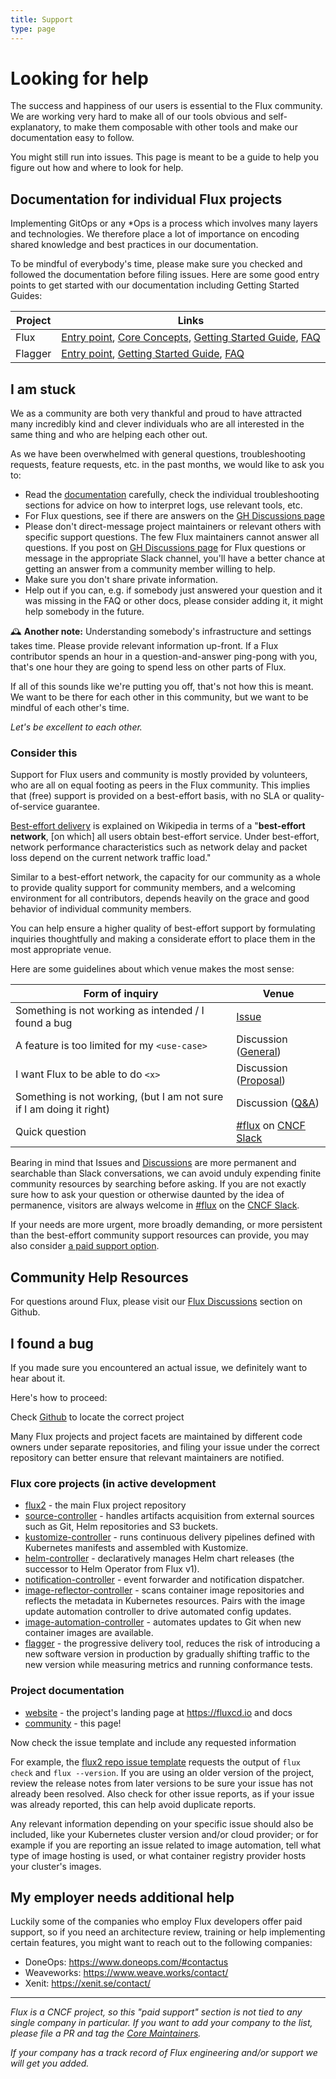 ```yaml
---
title: Support
type: page
---
```


# Looking for help

The success and happiness of our users is essential to the Flux community. We are working very hard to make all of our tools obvious and self-explanatory, to make them composable with other tools and make our documentation easy to follow.

You might still run into issues. This page is meant to be a guide to help you figure out how and where to look for help.

## Documentation for individual Flux projects

Implementing GitOps or any \*Ops is a process which involves many layers and technologies. We therefore place a lot of importance on encoding shared knowledge and best practices in our documentation.

To be mindful of everybody's time, please make sure you checked and followed the documentation before filing issues.
Here are some good entry points to get started with our documentation including Getting Started Guides:

Project   | Links
--------- | ----------------------------------------
Flux | [Entry point](https://fluxcd.io/flux/), [Core Concepts](https://fluxcd.io/flux/concepts/), [Getting Started Guide](https://fluxcd.io/flux/get-started/), [FAQ](https://fluxcd.io/flux/faq/)
Flagger | [Entry point](https://docs.flagger.app/), [Getting Started Guide](https://docs.flagger.app/install/flagger-install-on-kubernetes), [FAQ](https://docs.flagger.app/faq)

## I am stuck

We as a community are both very thankful and proud to have attracted many incredibly kind and clever individuals who are all interested in the same thing and who are helping each other out.

As we have been overwhelmed with general questions, troubleshooting requests, feature requests, etc. in the past months, we would like to ask you to:

- Read the [documentation](/flux/get-started/) carefully, check the individual troubleshooting sections for advice on how to interpret logs, use relevant tools, etc.
- For Flux questions, see if there are answers on the [GH Discussions page](https://github.com/fluxcd/flux2/discussions)
- Please don't direct-message project maintainers or relevant others with specific support questions. The few Flux maintainers cannot answer all questions. If you post on [GH Discussions page](https://github.com/fluxcd/flux2/discussions) for Flux questions or message in the appropriate Slack channel, you'll have a better chance at getting an answer from a community member willing to help.
- Make sure you don't share private information.
- Help out if you can, e.g. if somebody just answered your question and it was missing in the FAQ or other docs, please consider adding it, it might help somebody in the future.

🕰 **Another note:** Understanding somebody's infrastructure and settings takes time. Please provide relevant information up-front. If a Flux contributor spends an hour in a question-and-answer ping-pong with you, that's one hour they are going to spend less on other parts of Flux.

If all of this sounds like we're putting you off, that's not how this is meant. We want to be there for each other in this community, but we want to be mindful of each other's time.

*Let's be excellent to each other.*

### Consider this

Support for Flux users and community is mostly provided by volunteers, who are all on equal footing as peers in the Flux community. This implies that (free) support is provided on a best-effort basis, with no SLA or quality-of-service guarantee.

[Best-effort delivery](https://en.wikipedia.org/wiki/Best-effort_delivery) is explained on Wikipedia in terms of a "**best-effort network**, [on which] all users obtain best-effort service. Under best-effort, network performance characteristics such as network delay and packet loss depend on the current network traffic load."

Similar to a best-effort network, the capacity for our community as a whole to provide quality support for community members, and a welcoming environment for all contributors, depends heavily on the grace and good behavior of individual community members.

You can help ensure a higher quality of best-effort support by formulating inquiries thoughtfully and making a considerate effort to place them in the most appropriate venue.

Here are some guidelines about which venue makes the most sense:

| Form of inquiry                                             | Venue                 |
| ------------------------------------------------------------| --------------------- |
| Something is not working as intended / I found a bug        | [Issue](https://github.com/fluxcd/flux2/issues) |
| A feature is too limited for my `<use-case>`                | Discussion ([General](https://github.com/fluxcd/flux2/discussions/categories/general)) |
| I want Flux to be able to do `<x>`                          | Discussion ([Proposal](https://github.com/fluxcd/flux2/discussions/categories/proposals)) |
| Something is not working, (but I am not sure if I am doing it right) | Discussion ([Q&A](https://github.com/fluxcd/flux2/discussions/categories/q-a)) |
| Quick question                                              | [#flux][] on [CNCF Slack][] |

Bearing in mind that Issues and [Discussions](https://github.com/fluxcd/flux2/discussions) are more permanent and searchable than Slack conversations, we can avoid unduly expending finite community resources by searching before asking. If you are not exactly sure how to ask your question or otherwise daunted by the idea of permanence, visitors are always welcome in [#flux][] on the [CNCF Slack][].

If your needs are more urgent, more broadly demanding, or more persistent than the best-effort community support resources can provide, you may also consider [a paid support option](#my-employer-needs-additional-help).

## Community Help Resources

For questions around Flux, please visit our [Flux Discussions](https://github.com/fluxcd/flux2/discussions) section on Github.

## I found a bug

If you made sure you encountered an actual issue, we definitely want to hear about it.

Here's how to proceed:

Check [Github](https://github.com/fluxcd) to locate the correct project

Many Flux projects and project facets are maintained by different code owners under separate repositories, and filing your issue under the correct repository can better ensure that relevant maintainers are notified.

### Flux core projects (in active development

- [flux2](https://github.com/fluxcd/flux2) - the main Flux project repository
- [source-controller](https://github.com/fluxcd/source-controller) - handles artifacts acquisition from external sources such as Git, Helm repositories and S3 buckets.
- [kustomize-controller](https://github.com/fluxcd/kustomize-controller) - runs continuous delivery pipelines defined with Kubernetes manifests and assembled with Kustomize.
- [helm-controller](https://github.com/fluxcd/helm-controller) - declaratively manages Helm chart releases (the successor to Helm Operator from Flux v1).
- [notification-controller](https://github.com/fluxcd/notification-controller) - event forwarder and notification dispatcher.
- [image-reflector-controller](https://github.com/fluxcd/image-reflector-controller) - scans container image repositories and reflects the metadata in Kubernetes resources. Pairs with the image update automation controller to drive automated config updates.
- [image-automation-controller](https://github.com/fluxcd/image-automation-controller) - automates updates to Git when new container images are available.
- [flagger](https://github.com/fluxcd/flagger) - the progressive delivery tool, reduces the risk of introducing a new software version in production by gradually shifting traffic to the new version while measuring metrics and running conformance tests.

### Project documentation

- [website](https://github.com/fluxcd/website) - the project's landing page at <https://fluxcd.io> and docs
- [community](https://github.com/fluxcd/community) - this page!

Now check the issue template and include any requested information

For example, the [flux2 repo issue template](https://github.com/fluxcd/flux2/issues/new) requests the output of `flux check` and `flux --version`. If you are using an older version of the project, review the release notes from later versions to be sure your issue has not already been resolved. Also check for other issue reports, as if your issue was already reported, this can help avoid duplicate reports.

Any relevant information depending on your specific issue should also be included, like your Kubernetes cluster version and/or cloud provider; or for example if you are reporting an issue related to image automation, tell what type of image hosting is used, or what container registry provider hosts your cluster's images.

## My employer needs additional help

Luckily some of the companies who employ Flux developers offer paid support, so if you need an architecture review, training or help implementing certain features, you might want to reach out to the following companies:

- DoneOps: <https://www.doneops.com/#contactus>
- Weaveworks: <https://www.weave.works/contact/>
- Xenit: <https://xenit.se/contact/>

---

*Flux is a CNCF project, so this "paid support" section is not tied to any single company in particular. If you want to add your company to the list, please file a PR and tag the [Core Maintainers](https://github.com/fluxcd/community/blob/main/GOVERNANCE.md#core-maintainers).*

*If your company has a track record of Flux engineering and/or support we will get you added.*

[#flux]: https://cloud-native.slack.com/archives/CLAJ40HV3
[CNCF Slack]: https://slack.cncf.io/
